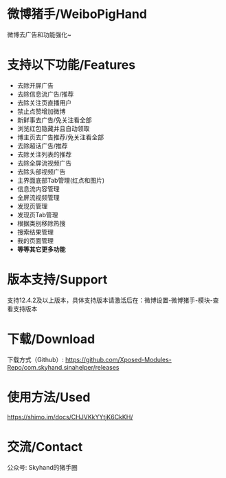 # 微博猪手/WeiboPigHand

微博去广告和功能强化~


# 支持以下功能/Features

- 去除开屏广告
- 去除信息流广告/推荐
- 去除关注页直播用户
- 禁止点赞增加微博
- 新鲜事去广告/免关注看全部
- 浏览红包隐藏并且自动领取
- 博主页去广告推荐/免关注看全部
- 去除超话广告/推荐
- 去除关注列表的推荐
- 去除全屏流视频广告
- 去除头部视频广告
- 主界面底部Tab管理(红点和图片)
- 信息流内容管理
- 全屏流视频管理
- 发现页管理
- 发现页Tab管理
- 根据类别移除热搜
- 搜索结果管理
- 我的页面管理
- **等等其它更多功能**



# 版本支持/Support
支持12.4.2及以上版本，具体支持版本请激活后在：微博设置-微博猪手-模块-查看支持版本


# 下载/Download

下载方式（Github）:
https://github.com/Xposed-Modules-Repo/com.skyhand.sinahelper/releases


# 使用方法/Used
https://shimo.im/docs/CHJVKkYYtjK6CkKH/


# 交流/Contact
公众号: Skyhand的猪手圈

